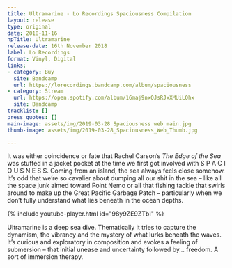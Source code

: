 ```yaml
---
title: Ultramarine - Lo Recordings Spaciousness Compilation
layout: release
type: original
date: 2018-11-16
hpTitle: Ultramarine
release-date: 16th November 2018
label: Lo Recordings
format: Vinyl, Digital
links:
- category: Buy
  site: Bandcamp
  url: https://lorecordings.bandcamp.com/album/spaciousness
- category: Stream
  url: https://open.spotify.com/album/16maj9nxQJsRJxXMUiLOhx
  site: Bandcamp
tracklist: []
press_quotes: []
main-image: assets/img/2019-03-28 Spaciousness web main.jpg
thumb-image: assets/img/2019-03-28_Spaciousness_Web_Thumb.jpg

---
```

It was either coincidence or fate that Rachel Carson’s _The Edge of the Sea_ was stuffed in a jacket pocket at the time we first got involved with S P A C I O U S N E S S. Coming from an island, the sea always feels close somehow. It’s odd that we’re so cavalier about dumping all our shit in the sea – like all the space junk aimed toward Point Nemo or all that fishing tackle that swirls around to make up the Great Pacific Garbage Patch – particularly when we don’t fully understand what lies beneath in the ocean depths. 

{% include youtube-player.html id="98y9ZE9ZTbI" %}
 
Ultramarine is a deep sea dive. Thematically it tries to capture the dynamism, the vibrancy and the mystery of what lurks beneath the waves. It’s curious and exploratory in composition and evokes a feeling of submersion – that initial unease and uncertainty followed by… freedom. A sort of immersion therapy.